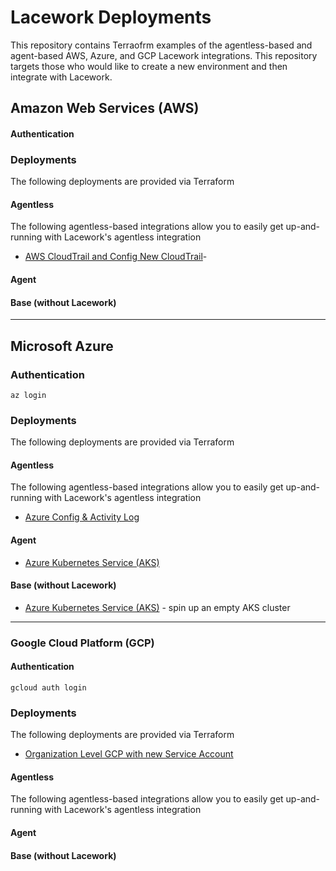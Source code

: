 # Lacework Deployments
This repository contains Terraofrm examples of the agentless-based and agent-based AWS, Azure, and GCP Lacework 
integrations.  This repository targets those who would like to create a new environment and then integrate with 
Lacework.

## Amazon Web Services (AWS)
#### Authentication
### Deployments
The following deployments are provided via Terraform
#### Agentless
The following agentless-based integrations allow you to easily get up-and-running with Lacework's agentless integration
- [AWS CloudTrail and Config New CloudTrail](./aws/agentless)- 

#### Agent
#### Base (without Lacework)

---

## Microsoft Azure
### Authentication
```
az login
```

### Deployments
The following deployments are provided via Terraform

#### Agentless
The following agentless-based integrations allow you to easily get up-and-running with Lacework's agentless integration
- [Azure Config & Activity Log](./azure/agentless)

#### Agent
- [Azure Kubernetes Service (AKS)](./azure/agent/aks/)

#### Base (without Lacework)
- [Azure Kubernetes Service (AKS)](./azure/base/aks/) - spin up an empty AKS cluster

---

### Google Cloud Platform (GCP)
#### Authentication
```
gcloud auth login
```
### Deployments
The following deployments are provided via Terraform
- [Organization Level GCP with new Service Account](./gcp/agentless/organization-level)

#### Agentless
The following agentless-based integrations allow you to easily get up-and-running with Lacework's agentless integration

#### Agent

#### Base (without Lacework)
